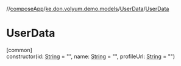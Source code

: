 //[composeApp](../../../index.md)/[ke.don.volyum.demo.models](../index.md)/[UserData](index.md)/[UserData](-user-data.md)

# UserData

[common]\
constructor(id: [String](https://kotlinlang.org/api/core/kotlin-stdlib/kotlin/-string/index.html) = &quot;&quot;, name: [String](https://kotlinlang.org/api/core/kotlin-stdlib/kotlin/-string/index.html) = &quot;&quot;, profileUrl: [String](https://kotlinlang.org/api/core/kotlin-stdlib/kotlin/-string/index.html) = &quot;&quot;)